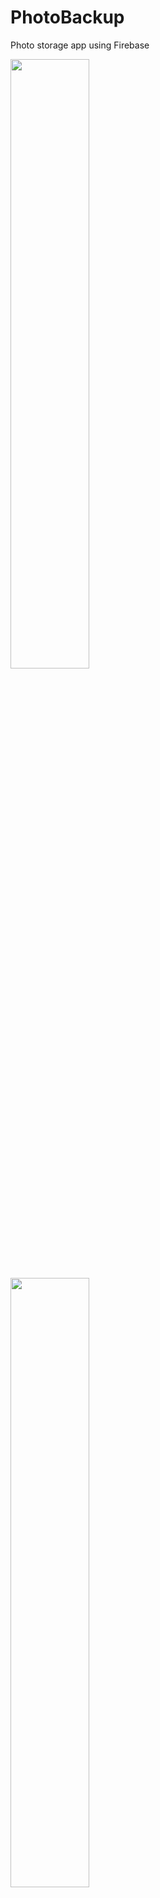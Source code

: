 # PhotoBackup
Photo storage app using Firebase

<img src="https://user-images.githubusercontent.com/60860251/133864823-6a546b08-3c1a-4ab0-b7c2-3bd7a7750634.jpg" width=50% height=50%>

<img src="https://user-images.githubusercontent.com/60860251/133864830-80ec703b-4521-479b-8c4b-413ec6118d3f.jpg" width=50% height=50%>

<img src="https://user-images.githubusercontent.com/60860251/133864834-b5b33b08-6d50-4ede-b5d7-de80cb68d766.jpg" width=50% height=50%>

<img src="https://user-images.githubusercontent.com/60860251/133864837-81309bce-a20b-44de-82e9-29ecdfe69c40.jpg" width=50% height=50%>
